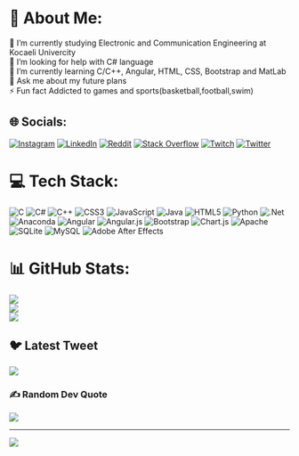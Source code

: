 # 💫 About Me:
🔭 I’m currently studying Electronic and Communication Engineering at Kocaeli Univercity<br>🤝 I’m looking for help with C# language<br>🌱 I’m currently learning C/C++, Angular, HTML, CSS, Bootstrap and MatLab<br>💬 Ask me about my future plans<br>⚡ Fun fact Addicted to games and sports(basketball,football,swim)


## 🌐 Socials:
[![Instagram](https://img.shields.io/badge/Instagram-%23E4405F.svg?logo=Instagram&logoColor=white)](https://instagram.com/sskocyigit) [![LinkedIn](https://img.shields.io/badge/LinkedIn-%230077B5.svg?logo=linkedin&logoColor=white)](https://linkedin.com/in/ssemihkocyigit) [![Reddit](https://img.shields.io/badge/Reddit-%23FF4500.svg?logo=Reddit&logoColor=white)](https://reddit.com/user/RedShiftj23) [![Stack Overflow](https://img.shields.io/badge/-Stackoverflow-FE7A16?logo=stack-overflow&logoColor=white)](https://stackoverflow.com/users/RedShift) [![Twitch](https://img.shields.io/badge/Twitch-%239146FF.svg?logo=Twitch&logoColor=white)](https://twitch.tv/redshift23) [![Twitter](https://img.shields.io/badge/Twitter-%231DA1F2.svg?logo=Twitter&logoColor=white)](https://twitter.com/RedShift1231) 

# 💻 Tech Stack:
![C](https://img.shields.io/badge/c-%2300599C.svg?style=for-the-badge&logo=c&logoColor=white) ![C#](https://img.shields.io/badge/c%23-%23239120.svg?style=for-the-badge&logo=c-sharp&logoColor=white) ![C++](https://img.shields.io/badge/c++-%2300599C.svg?style=for-the-badge&logo=c%2B%2B&logoColor=white) ![CSS3](https://img.shields.io/badge/css3-%231572B6.svg?style=for-the-badge&logo=css3&logoColor=white) ![JavaScript](https://img.shields.io/badge/javascript-%23323330.svg?style=for-the-badge&logo=javascript&logoColor=%23F7DF1E) ![Java](https://img.shields.io/badge/java-%23ED8B00.svg?style=for-the-badge&logo=java&logoColor=white) ![HTML5](https://img.shields.io/badge/html5-%23E34F26.svg?style=for-the-badge&logo=html5&logoColor=white) ![Python](https://img.shields.io/badge/python-3670A0?style=for-the-badge&logo=python&logoColor=ffdd54) ![.Net](https://img.shields.io/badge/.NET-5C2D91?style=for-the-badge&logo=.net&logoColor=white) ![Anaconda](https://img.shields.io/badge/Anaconda-%2344A833.svg?style=for-the-badge&logo=anaconda&logoColor=white) ![Angular](https://img.shields.io/badge/angular-%23DD0031.svg?style=for-the-badge&logo=angular&logoColor=white) ![Angular.js](https://img.shields.io/badge/angular.js-%23E23237.svg?style=for-the-badge&logo=angularjs&logoColor=white) ![Bootstrap](https://img.shields.io/badge/bootstrap-%23563D7C.svg?style=for-the-badge&logo=bootstrap&logoColor=white) ![Chart.js](https://img.shields.io/badge/chart.js-F5788D.svg?style=for-the-badge&logo=chart.js&logoColor=white) ![Apache](https://img.shields.io/badge/apache-%23D42029.svg?style=for-the-badge&logo=apache&logoColor=white) ![SQLite](https://img.shields.io/badge/sqlite-%2307405e.svg?style=for-the-badge&logo=sqlite&logoColor=white) ![MySQL](https://img.shields.io/badge/mysql-%2300f.svg?style=for-the-badge&logo=mysql&logoColor=white) ![Adobe After Effects](https://img.shields.io/badge/Adobe%20After%20Effects-9999FF.svg?style=for-the-badge&logo=Adobe%20After%20Effects&logoColor=white)
# 📊 GitHub Stats:
![](https://github-readme-stats.vercel.app/api?username=RedShift23&theme=synthwave&hide_border=false&include_all_commits=true&count_private=true)<br/>
![](https://github-readme-streak-stats.herokuapp.com/?user=RedShift23&theme=synthwave&hide_border=false)<br/>
![](https://github-readme-stats.vercel.app/api/top-langs/?username=RedShift23&theme=synthwave&hide_border=false&include_all_commits=true&count_private=true&layout=compact)

## 🐦 Latest Tweet
[![](https://gtce.itsvg.in/api?username=RedShift1231)](https://github.com/VishwaGauravIn/github-twitter-card-embed)

### ✍️ Random Dev Quote
![](https://quotes-github-readme.vercel.app/api?type=horizontal&theme=radical)

---
[![](https://visitcount.itsvg.in/api?id=RedShift23&icon=5&color=4)](https://visitcount.itsvg.in)
